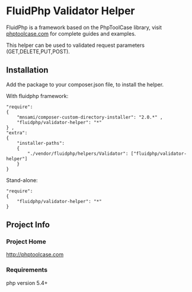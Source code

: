  # FluidPhp Validator Helper

FluidPhp is a framework based on the PhpToolCase library, visit [phptoolcase.com](http://phptoolcase.com) for complete guides and examples.

This helper can be used to validated request parameters (GET,DELETE,PUT,POST).

## Installation

Add the package to your composer.json file, to install the helper.

With fluidphp framework:
```
"require": 
{
	"mnsami/composer-custom-directory-installer": "2.0.*" ,
	"fluidphp/validator-helper": "*"
} ,
"extra": 
{
	"installer-paths": 
	{
		"./vendor/fluidphp/helpers/Validator": ["fluidphp/validator-helper"]
	}
}
```	
Stand-alone:
```		
"require": 
{
	"fluidphp/validator-helper": "*"
}
```

## Project Info

### Project Home

http://phptoolcase.com

### Requirements

php version 5.4+